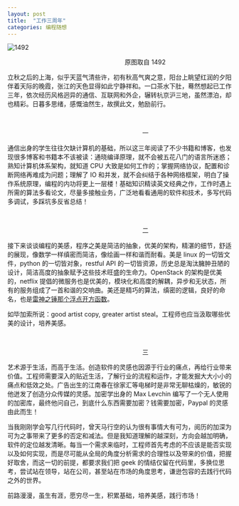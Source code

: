 ```yaml
---
layout: post
title:  "工作三周年"
categories: 编程随想
---
```


![1492](http://7xp2eu.com1.z0.glb.clouddn.com/1492.png)

&nbsp;&nbsp;&nbsp;&nbsp;&nbsp;&nbsp;&nbsp;&nbsp;&nbsp;&nbsp;&nbsp;&nbsp;&nbsp;&nbsp;&nbsp;&nbsp;&nbsp;&nbsp;&nbsp;&nbsp;&nbsp;&nbsp;&nbsp;&nbsp;&nbsp;&nbsp;&nbsp;&nbsp;&nbsp;&nbsp;&nbsp;&nbsp;&nbsp;&nbsp;&nbsp;&nbsp;&nbsp;&nbsp;&nbsp;&nbsp;&nbsp;&nbsp;&nbsp;&nbsp;&nbsp;&nbsp;&nbsp;&nbsp;&nbsp;&nbsp;&nbsp;&nbsp;&nbsp;&nbsp;&nbsp;&nbsp;&nbsp;&nbsp;&nbsp;&nbsp;&nbsp;&nbsp;&nbsp;&nbsp;&nbsp;&nbsp;&nbsp;原图取自 1492



立秋之后的上海，似乎天蓝气清些许，初有秋高气爽之意，阳台上眺望红润的夕阳伴着天际的晚霞，张江的天色显得如此宁静祥和。一口茶水下肚，蓦然想起已工作三年，依次经历风格迥异的通信、互联网和外企，辗转杭京沪三地，虽然漂泊，却也精彩。日暮多思绪，感慨油然生，故撰此文，勉励前行。

&nbsp;&nbsp;&nbsp;

&nbsp;&nbsp;&nbsp;&nbsp;&nbsp;&nbsp;&nbsp;&nbsp;&nbsp;&nbsp;&nbsp;&nbsp;&nbsp;&nbsp;&nbsp;&nbsp;&nbsp;&nbsp;&nbsp;&nbsp;&nbsp;&nbsp;&nbsp;&nbsp;&nbsp;&nbsp;&nbsp;&nbsp;&nbsp;&nbsp;&nbsp;&nbsp;&nbsp;&nbsp;&nbsp;&nbsp;&nbsp;&nbsp;&nbsp;&nbsp;&nbsp;&nbsp;&nbsp;&nbsp;&nbsp;&nbsp;&nbsp;&nbsp;&nbsp;&nbsp;&nbsp;&nbsp;&nbsp;&nbsp;&nbsp;&nbsp;&nbsp;&nbsp;&nbsp;&nbsp;&nbsp;&nbsp;&nbsp;&nbsp;&nbsp;&nbsp;&nbsp;&nbsp;&nbsp;&nbsp;&nbsp;&nbsp;&nbsp;&nbsp;&nbsp;&nbsp;&nbsp;一

通信出身的学生往往欠缺计算机的基础，所以这三年阅读了不少书籍和博客，也发现很多博客和书籍本不该被读：通晓编译原理，就不会被五花八门的语言所迷惑；熟知计算机体系架构，就知道 CPU 大致是如何工作的；掌握网络协议，配置和诊断网络再难成为问题；理解了 IO 和并发，就不会纠结于各种网络框架，明白了操作系统原理，编程的内功将更上一层楼！基础知识精读英文经典之作，工作时遇上所需的算法多看论文，尽量多接触业务，广泛地看看通用的软件和技术，多写代码多调试，多踩坑多反省总结！

&nbsp;&nbsp;&nbsp;

&nbsp;&nbsp;&nbsp;&nbsp;&nbsp;&nbsp;&nbsp;&nbsp;&nbsp;&nbsp;&nbsp;&nbsp;&nbsp;&nbsp;&nbsp;&nbsp;&nbsp;&nbsp;&nbsp;&nbsp;&nbsp;&nbsp;&nbsp;&nbsp;&nbsp;&nbsp;&nbsp;&nbsp;&nbsp;&nbsp;&nbsp;&nbsp;&nbsp;&nbsp;&nbsp;&nbsp;&nbsp;&nbsp;&nbsp;&nbsp;&nbsp;&nbsp;&nbsp;&nbsp;&nbsp;&nbsp;&nbsp;&nbsp;&nbsp;&nbsp;&nbsp;&nbsp;&nbsp;&nbsp;&nbsp;&nbsp;&nbsp;&nbsp;&nbsp;&nbsp;&nbsp;&nbsp;&nbsp;&nbsp;&nbsp;&nbsp;&nbsp;&nbsp;&nbsp;&nbsp;&nbsp;&nbsp;&nbsp;&nbsp;&nbsp;&nbsp;&nbsp;二

接下来谈谈编程的美感，程序之美是简洁的抽象，优美的架构，精湛的细节，舒适的展现，像数学一样缜密而简洁，像绘画一样和谐而耐看。美是 linux 的一切皆文件，python 的一切皆对象，restful API 的一切皆资源，历史总是淘汰臃肿丑陋的设计，简洁高度的抽象赋予这些技术旺盛的生命力。OpenStack 的架构是优美的，netflix 提倡的微服务也是优美的，模块化和高度的解耦，异步和无状态，所有的服务组成了一首和谐的交响曲。美还是精巧的算法，缜密的逻辑，良好的命名，也是[雷神之锤那个浮点开方函数](https://www.zhihu.com/question/26287650)。

如毕加索所说：good artist copy, greater artist steal。工程师也应当汲取哪些优美的设计，培养美感。

&nbsp;&nbsp;&nbsp;

&nbsp;&nbsp;&nbsp;&nbsp;&nbsp;&nbsp;&nbsp;&nbsp;&nbsp;&nbsp;&nbsp;&nbsp;&nbsp;&nbsp;&nbsp;&nbsp;&nbsp;&nbsp;&nbsp;&nbsp;&nbsp;&nbsp;&nbsp;&nbsp;&nbsp;&nbsp;&nbsp;&nbsp;&nbsp;&nbsp;&nbsp;&nbsp;&nbsp;&nbsp;&nbsp;&nbsp;&nbsp;&nbsp;&nbsp;&nbsp;&nbsp;&nbsp;&nbsp;&nbsp;&nbsp;&nbsp;&nbsp;&nbsp;&nbsp;&nbsp;&nbsp;&nbsp;&nbsp;&nbsp;&nbsp;&nbsp;&nbsp;&nbsp;&nbsp;&nbsp;&nbsp;&nbsp;&nbsp;&nbsp;&nbsp;&nbsp;&nbsp;&nbsp;&nbsp;&nbsp;&nbsp;&nbsp;&nbsp;&nbsp;&nbsp;&nbsp;&nbsp;三

艺术源于生活，而高于生活。创造软件的灵感也因源于行业的痛点，再给行业带来价值。工程师需要深入的贴近生活，了解行业的流程和运作，才能发掘大大小小的痛点和低效之处。广告出生的江南春在徐家汇等电梯时是非常无聊枯燥的，敏锐的他迸发了创造分众传媒的灵感。加密学出身的 Max Levchin 编写了一个无人使用的加密库，最终他问自己，到底什么东西需要加密？钱需要加密，Paypal 的灵感由此而生！

当我刚刚学会写几行代码时，曾天马行空的认为很有事情大有可为，阅历的加深为可为之事带来了更多的否定和减法。但是我知道理解的越深刻，方向会越加明确，软件的定位越发清晰。每当一个需求来临时，工程师首先考虑的不应该是能否实现以及如何实现，而是尽可能从全局的角度分析需求的合理性以及带来的价值，把握好取舍，而这一切的前提，都要求我们把 geek 的情结仅留在代码里，多换位思考，尝试站在领导，站在公司，甚至站在市场的角度思考，谦逊包容的去践行代码之外的世界。

前路漫漫，虽生有涯，愿穷尽一生，积累基础，培养美感，践行市场！